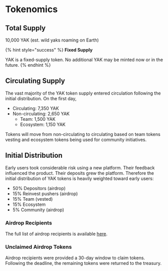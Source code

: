 # Tokenomics

## Total Supply

10,000 YAK \(est. wild yaks roaming on Earth\)

{% hint style="success" %}
**Fixed Supply**

YAK is a fixed-supply token. No additional YAK may be minted now or in the future.
{% endhint %}

## Circulating Supply

The vast majority of the YAK token supply entered circulation following the initial distribution. On the first day,

* Circulating: 7,350 YAK
* Non-circulating: 2,650 YAK
  * Team: 1,500 YAK
  * Ecosystem: 1,150 YAK

Tokens will move from non-circulating to circulating based on team tokens vesting and ecosystem tokens being used for community initiatives.

## Initial Distribution

Early users took considerable risk using a new platform. Their feedback influenced the product. Their deposits grew the platform. Therefore the initial distribution of YAK tokens is heavily weighted toward early users:

* 50% Depositors \(airdrop\)
* 15% Reinvest pushers \(airdrop\)
* 15% Team \(vested\)
* 15% Ecosystem
* 5% Community \(airdrop\)

### Airdrop Recipients

The full list of airdrop recipients is available [here](https://github.com/yieldyak/airdrop).

### Unclaimed Airdrop Tokens

Airdrop recipients were provided a 30-day window to claim tokens. Following the deadline, the remaining tokens were returned to the treasury.


